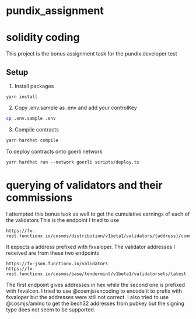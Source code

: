 # pundix_assignment

# solidity coding

This project is the bonus assignment task for the pundix developer test

## Setup

1. Install packages
```
yarn install
```
2. Copy .env.sample as .env and add your controlKey

```bash
cp .env.sample .env
```

3. Compile contracts

```bash
yarn hardhat compile
```

To deploy contracts onto goerli network
```shell
yarn hardhat run --network goerli scripts/deploy.ts
```

# querying of validators and their commissions

I attempted this bonus task as well to get the cumulative earnings of each of the validators
This is the endpoint I tried to use
```
https://fx-rest.functionx.io/cosmos/distribution/v1beta1/validators/{address}/commission
```
It expects a address prefixed with fxvaloper. 
The validator addresses I received are from these two endpoints
```
https://fx-json.functionx.io/validators
https://fx-rest.functionx.io/cosmos/base/tendermint/v1beta1/validatorsets/latest
```
The first endpoint gives addresses in hex while the second one is prefixed with fxvalcon.
I tried to use @cosmjs/encoding to encode it to prefix with fxvaloper but the addresses were still not correct.
I also tried to use @cosmjs/amino to get the bech32 addresses from pubkey but the signing type does not seem to be supported.